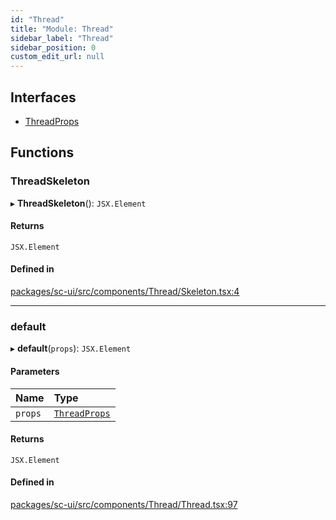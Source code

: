 ```yaml
---
id: "Thread"
title: "Module: Thread"
sidebar_label: "Thread"
sidebar_position: 0
custom_edit_url: null
---
```


## Interfaces

- [ThreadProps](../interfaces/Thread.ThreadProps)

## Functions

### ThreadSkeleton

▸ **ThreadSkeleton**(): `JSX.Element`

#### Returns

`JSX.Element`

#### Defined in

[packages/sc-ui/src/components/Thread/Skeleton.tsx:4](https://github.com/selfcommunity/community-ui/blob/7f26f69/packages/sc-ui/src/components/Thread/Skeleton.tsx#L4)

___

### default

▸ **default**(`props`): `JSX.Element`

#### Parameters

| Name | Type |
| :------ | :------ |
| `props` | [`ThreadProps`](../interfaces/Thread.ThreadProps) |

#### Returns

`JSX.Element`

#### Defined in

[packages/sc-ui/src/components/Thread/Thread.tsx:97](https://github.com/selfcommunity/community-ui/blob/7f26f69/packages/sc-ui/src/components/Thread/Thread.tsx#L97)
